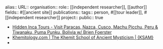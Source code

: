 alias::
URL::
organisation::
role:: [[independent researcher]], [[author]] 
fields:: #[[ancient site]] 
publications:: 
tags:: person, #[[tour leader]], #[[independent researcher]] 
project::
public:: true

- [Hidden Inca Tours - Visit Paracas, Nazca, Cusco, Machu Picchu, Peru & Tiwanaku, Puma Punku, Bolivia w/ Brien Foerster](https://hiddenincatours.com/)
- [Khemitology.com | The Khemit School of Ancient Mysticism | {KSAM}](https://www.khemitology.com/)
-
